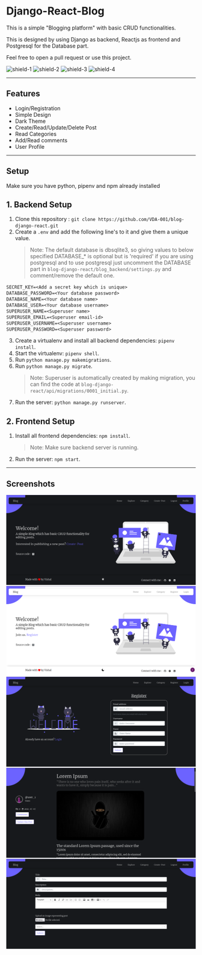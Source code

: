 # Django-React-Blog

This is a simple "Blogging platform" with basic CRUD functionalities.

This is designed by using Django as backend, Reactjs as frontend and Postgresql for the Database part.

Feel free to open a pull request or use this project.

![shield-1](https://img.shields.io/github/license/VDA-001/blog-django-react?style=for-the-badge)
![shield-2](https://img.shields.io/github/languages/count/VDA-001/blog-django-react?style=for-the-badge)
![shield-3](https://img.shields.io/github/languages/top/VDA-001/blog-django-react?style=for-the-badge)
![shield-4](https://img.shields.io/tokei/lines/github/VDA-001/blog-django-react?style=for-the-badge)

---

## Features

- Login/Registration
- Simple Design
- Dark Theme
- Create/Read/Update/Delete Post
- Read Categories
- Add/Read comments
- User Profile

---

## Setup

Make sure you have python, pipenv and npm already installed

## 1. Backend Setup

1. Clone this repository : `git clone https://github.com/VDA-001/blog-django-react.git`
2. Create a `.env` and add the following line's to it and give them a unique value.
   > Note: The default database is dbsqlite3, so giving values to below specified DATABASE\_\* is optional but is 'required' if you are using postgresql and to use postgresql just uncomment the DATABASE part in `blog-django-react/blog_backend/settings.py` and comment/remove the default one.

```
SECRET_KEY=<Add a secret key which is unique>
DATABASE_PASSWORD=<Your database password>
DATABASE_NAME=<Your database name>
DATABASE_USER=<Your database username>
SUPERUSER_NAME=<Superuser name>
SUPERUSER_EMAIL=<Superuser email-id>
SUPERUSER_USERNAME=<Superuser username>
SUPERUSER_PASSWORD=<Superuser password>
```

3. Create a virtualenv and install all backend dependencies: `pipenv install`.
4. Start the virtualenv: `pipenv shell`.
5. Run `python manage.py makemigrations`.
6. Run `python manage.py migrate`.
   > Note: Superuser is automatically created by making migration, you can find the code at `blog-django-react/api/migrations/0001_initial.py`.
7. Run the server: `python manage.py runserver`.

## 2. Frontend Setup

1. Install all frontend dependencies: `npm install`.
   > Note: Make sure backend server is running.
2. Run the server: `npm start`.

---

## Screenshots

![screenshot1](./media/images/Screenshot-1.png)
![screenshot2](./media/images/Screenshot-2.png)
![screenshot3](./media/images/Screenshot-3.png)
![screenshot4](./media/images/Screenshot-4.png)
![screenshot5](./media/images/Screenshot-5.png)
